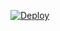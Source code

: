 [![Deploy](https://www.herokucdn.com/deploy/button.svg)](https://dashboard.heroku.com/new?template=https://github.com/ItZxSTaR/XVIDEOS)
